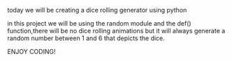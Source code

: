 today we will be creating a dice rolling generator using python

in this project we will be using
the random module and the def() function,there will be no dice rolling animations
but it will always generate a random number between 1 and 6 that depicts the dice.

ENJOY CODING! 
